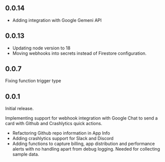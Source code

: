 ## 0.0.14
- Adding integration with Google Gemeni API

## 0.0.13
- Updating node version to 18
- Moving webhooks into secrets instead of Firestore configuration.

## 0.0.7
Fixing function trigger type

## 0.0.1
Initial release.

Implementing support for webhook integration with Google Chat to send a 
card with Github and Crashlytics quick actions.

 - Refactoring Github repo information in App Info
 - Adding crashlytics support for Slack and Discord
 - Adding functions to capture billing, app distribution and performance alerts
   with no handling apart from debug logging. Needed for collecting sample data.
 